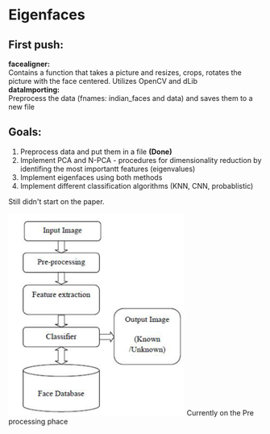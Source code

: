 # Eigenfaces

## First push:
**facealigner:**<br />
  Contains a function that takes a picture and resizes, crops, rotates the picture with the face centered. Utilizes OpenCV and dLib <br />
  **dataImporting:**<br />
  Preprocess the data (fnames: indian_faces and data) and saves them to a new file<br />
 
## Goals:
  1. Preprocess data and put them in a file **(Done)**<br />
  1. Implement PCA and N-PCA - procedures for dimensionality reduction by identifing the most importantt features (eigenvalues)<br />
  1. Implement eigenfaces using both methods<br />
  1. Implement different classification algorithms (KNN, CNN, probablistic)<br />
 
  
Still didn't start on the paper. <br />

<img src="Capture.PNG" alt="drawing" width="350"/>
Currently on the Pre processing phace

